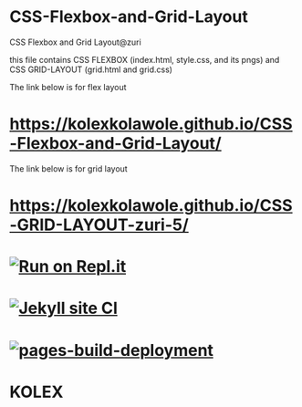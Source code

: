 # CSS-Flexbox-and-Grid-Layout

CSS Flexbox and Grid Layout@zuri

this file contains CSS FLEXBOX (index.html, style.css, and its pngs)
and
CSS GRID-LAYOUT (grid.html and grid.css)

The link below is for flex layout
# https://kolexkolawole.github.io/CSS-Flexbox-and-Grid-Layout/

The link below is for grid layout
# https://kolexkolawole.github.io/CSS-GRID-LAYOUT-zuri-5/


# [![Run on Repl.it](https://repl.it/badge/github/kolexkolawole/CSS-Flexbox-and-Grid-Layout)](https://repl.it/github/kolexkolawole/CSS-Flexbox-and-Grid-Layout)

# [![Jekyll site CI](https://github.com/kolexkolawole/CSS-Flexbox-and-Grid-Layout/actions/workflows/jekyll.yml/badge.svg)](https://github.com/kolexkolawole/CSS-Flexbox-and-Grid-Layout/actions/workflows/jekyll.yml)

# [![pages-build-deployment](https://github.com/kolexkolawole/CSS-Flexbox-and-Grid-Layout/actions/workflows/pages/pages-build-deployment/badge.svg)](https://github.com/kolexkolawole/CSS-Flexbox-and-Grid-Layout/actions/workflows/pages/pages-build-deployment)


# KOLEX
